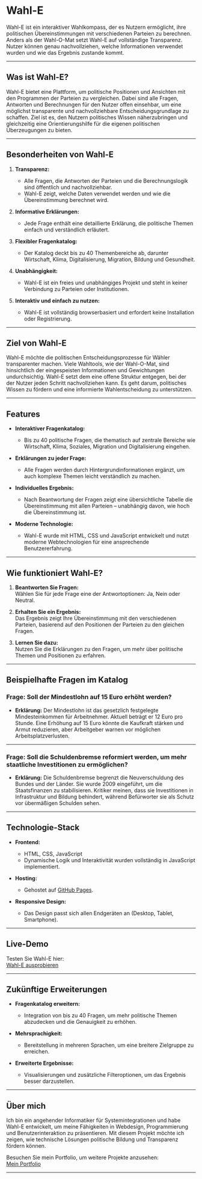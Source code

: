 # **Wahl-E**

Wahl-E ist ein interaktiver Wahlkompass, der es Nutzern ermöglicht, ihre politischen Übereinstimmungen mit verschiedenen Parteien zu berechnen. Anders als der Wahl-O-Mat setzt Wahl-E auf vollständige Transparenz. Nutzer können genau nachvollziehen, welche Informationen verwendet wurden und wie das Ergebnis zustande kommt.

---

## **Was ist Wahl-E?**

Wahl-E bietet eine Plattform, um politische Positionen und Ansichten mit den Programmen der Parteien zu vergleichen. Dabei sind alle Fragen, Antworten und Berechnungen für den Nutzer offen einsehbar, um eine möglichst transparente und nachvollziehbare Entscheidungsgrundlage zu schaffen. Ziel ist es, den Nutzern politisches Wissen näherzubringen und gleichzeitig eine Orientierungshilfe für die eigenen politischen Überzeugungen zu bieten.

---

## **Besonderheiten von Wahl-E**

1. **Transparenz:**  
   - Alle Fragen, die Antworten der Parteien und die Berechnungslogik sind öffentlich und nachvollziehbar.
   - Wahl-E zeigt, welche Daten verwendet werden und wie die Übereinstimmung berechnet wird.

2. **Informative Erklärungen:**  
   - Jede Frage enthält eine detaillierte Erklärung, die politische Themen einfach und verständlich erläutert.

3. **Flexibler Fragenkatalog:**  
   - Der Katalog deckt bis zu 40 Themenbereiche ab, darunter Wirtschaft, Klima, Digitalisierung, Migration, Bildung und Gesundheit.

4. **Unabhängigkeit:**  
   - Wahl-E ist ein freies und unabhängiges Projekt und steht in keiner Verbindung zu Parteien oder Institutionen.

5. **Interaktiv und einfach zu nutzen:**  
   - Wahl-E ist vollständig browserbasiert und erfordert keine Installation oder Registrierung.

---

## **Ziel von Wahl-E**

Wahl-E möchte die politischen Entscheidungsprozesse für Wähler transparenter machen. Viele Wahltools, wie der Wahl-O-Mat, sind hinsichtlich der eingespeisten Informationen und Gewichtungen undurchsichtig. Wahl-E setzt dem eine offene Struktur entgegen, bei der der Nutzer jeden Schritt nachvollziehen kann. Es geht darum, politisches Wissen zu fördern und eine informierte Wahlentscheidung zu unterstützen.

---

## **Features**

- **Interaktiver Fragenkatalog:**  
  - Bis zu 40 politische Fragen, die thematisch auf zentrale Bereiche wie Wirtschaft, Klima, Soziales, Migration und Digitalisierung eingehen.

- **Erklärungen zu jeder Frage:**  
  - Alle Fragen werden durch Hintergrundinformationen ergänzt, um auch komplexe Themen leicht verständlich zu machen.

- **Individuelles Ergebnis:**  
  - Nach Beantwortung der Fragen zeigt eine übersichtliche Tabelle die Übereinstimmung mit allen Parteien – unabhängig davon, wie hoch die Übereinstimmung ist.

- **Moderne Technologie:**  
  - Wahl-E wurde mit HTML, CSS und JavaScript entwickelt und nutzt moderne Webtechnologien für eine ansprechende Benutzererfahrung.

---

## **Wie funktioniert Wahl-E?**

1. **Beantworten Sie Fragen:**  
   Wählen Sie für jede Frage eine der Antwortoptionen: Ja, Nein oder Neutral.

2. **Erhalten Sie ein Ergebnis:**  
   Das Ergebnis zeigt Ihre Übereinstimmung mit den verschiedenen Parteien, basierend auf den Positionen der Parteien zu den gleichen Fragen.

3. **Lernen Sie dazu:**  
   Nutzen Sie die Erklärungen zu den Fragen, um mehr über politische Themen und Positionen zu erfahren.

---

## **Beispielhafte Fragen im Katalog**

### Frage: Soll der Mindestlohn auf 15 Euro erhöht werden?
- **Erklärung:** Der Mindestlohn ist das gesetzlich festgelegte Mindesteinkommen für Arbeitnehmer. Aktuell beträgt er 12 Euro pro Stunde. Eine Erhöhung auf 15 Euro könnte die Kaufkraft stärken und Armut reduzieren, aber Arbeitgeber warnen vor möglichen Arbeitsplatzverlusten.

---

### Frage: Soll die Schuldenbremse reformiert werden, um mehr staatliche Investitionen zu ermöglichen?
- **Erklärung:** Die Schuldenbremse begrenzt die Neuverschuldung des Bundes und der Länder. Sie wurde 2009 eingeführt, um die Staatsfinanzen zu stabilisieren. Kritiker meinen, dass sie Investitionen in Infrastruktur und Bildung behindert, während Befürworter sie als Schutz vor übermäßigen Schulden sehen.

---

## **Technologie-Stack**

- **Frontend:**  
  - HTML, CSS, JavaScript  
  - Dynamische Logik und Interaktivität wurden vollständig in JavaScript implementiert.

- **Hosting:**  
  - Gehostet auf [GitHub Pages](https://pages.github.com/).

- **Responsive Design:**  
  - Das Design passt sich allen Endgeräten an (Desktop, Tablet, Smartphone).

---

## **Live-Demo**

Testen Sie Wahl-E hier:  
[Wahl-E ausprobieren](https://username.github.io/wahl-e)

---

## **Zukünftige Erweiterungen**

- **Fragenkatalog erweitern:**  
  - Integration von bis zu 40 Fragen, um mehr politische Themen abzudecken und die Genauigkeit zu erhöhen.

- **Mehrsprachigkeit:**  
  - Bereitstellung in mehreren Sprachen, um eine breitere Zielgruppe zu erreichen.

- **Erweiterte Ergebnisse:**  
  - Visualisierungen und zusätzliche Filteroptionen, um das Ergebnis besser darzustellen.

---

## **Über mich**

Ich bin ein angehender Informatiker für Systemintegrationen und habe Wahl-E entwickelt, um meine Fähigkeiten in Webdesign, Programmierung und Benutzerinteraktion zu präsentieren. Mit diesem Projekt möchte ich zeigen, wie technische Lösungen politische Bildung und Transparenz fördern können.

Besuchen Sie mein Portfolio, um weitere Projekte anzusehen:  
[Mein Portfolio](https://your-portfolio-url)

---


